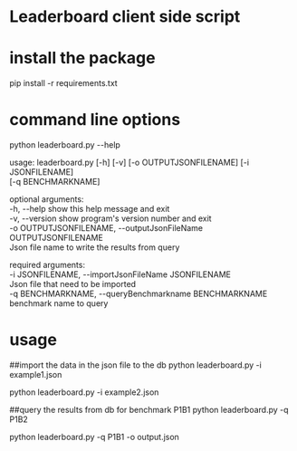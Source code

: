 # Leaderboard client side script

# install the package
pip install -r requirements.txt

# command line options
python leaderboard.py --help

usage: leaderboard.py [-h] [-v] [-o OUTPUTJSONFILENAME] [-i JSONFILENAME]  
                      [-q BENCHMARKNAME]

optional arguments:  
  -h, --help            show this help message and exit  
  -v, --version         show program's version number and exit  
  -o OUTPUTJSONFILENAME, --outputJsonFileName OUTPUTJSONFILENAME  
                        Json file name to write the results from query  

required arguments:  
  -i JSONFILENAME, --importJsonFileName JSONFILENAME  
                        Json file that need to be imported  
  -q BENCHMARKNAME, --queryBenchmarkname BENCHMARKNAME  
                        benchmark name to query  

# usage

##import the data in the json file to the db
python leaderboard.py -i example1.json

python leaderboard.py -i example2.json

##query the results from db for benchmark P1B1
python leaderboard.py -q P1B2  

python leaderboard.py -q P1B1 -o output.json
